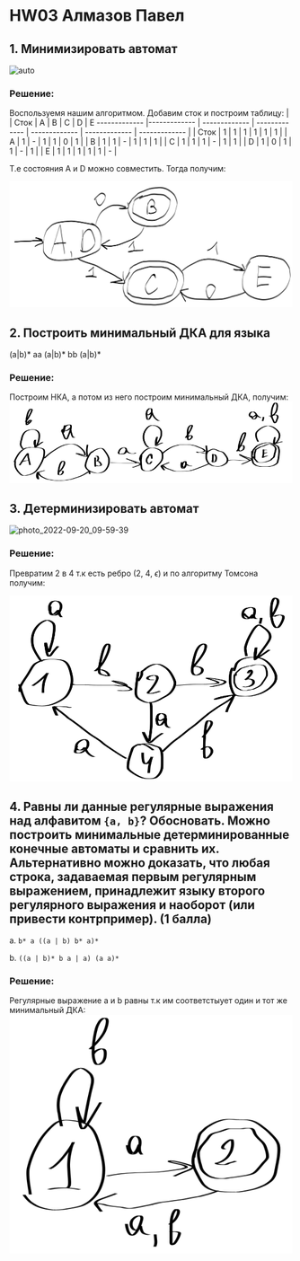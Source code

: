 # HW03 Алмазов Павел

## 1. Минимизировать автомат 

![auto](https://user-images.githubusercontent.com/1614576/191194917-0653fbfc-5906-48ce-8585-23020954b691.jpg)

### Решение:
Воспользуемя нашим алгоритмом. Добавим сток и построим таблицу:
|   | Сток | A | B | C | D | E
------------- |------------- | ------------- | ------------- | ------------- | ------------- | ------------- |
| Сток | 1 | 1 | 1 | 1 | 1 | 1 |
| A |  1 | - | 1 | 1 | 0 | 1 |
| B |  1 | 1 | - | 1 | 1 | 1 |
| C |  1 | 1 | 1 | - | 1 | 1 |
| D |  1 | 0 | 1 | 1 | - | 1 |
| E |  1 | 1 | 1 | 1 | 1 | - |

Т.е состояния А и D можно совместить. Тогда получим:

![LOL](/image/1.png)

## 2. Построить минимальный ДКА для языка 

(a|b)* aa (a|b)* bb (a|b)*

### Решение:
Построим НКА, а потом из него построим минимальный ДКА, получим:
![LOL](/image/2.png)

## 3. Детерминизировать автомат 

![photo_2022-09-20_09-59-39](https://user-images.githubusercontent.com/1614576/191201431-efedae49-8c3f-486e-b9b7-0ca8860f35f9.jpg)

### Решение:
Превратим 2 в 4 т.к есть ребро (2, 4, $\epsilon$) и по алгоритму Томсона получим:

![LOL](/image/3(2).png)

## 4. Равны ли данные регулярные выражения над алфавитом `{a, b}`? Обосновать. Можно построить минимальные детерминированные конечные автоматы и сравнить их. Альтернативно можно доказать, что любая строка, задаваемая первым регулярным выражением, принадлежит языку второго регулярного выражения и наоборот (или привести контрпример). (1 балла)

   a. `b* a ((a | b) b* a)*`

   b. `((a | b)* b a | a) (a a)*`
   
### Решение:
Регулярные выражение a и b равны т.к им соответстыует один и тот же минимальный ДКА:
![LOL](/image/4.png)
 
